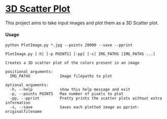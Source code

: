 # [3D Scatter Plot](https://david-carlson.github.io/blog/3D-Scatter-plots)
This project aims to take input images and plot them as a 3D Scatter plot.


#### Usage
```
python PlotImage.py *.jpg --points 20000 --save --pprint
```
```
PlotImage.py [-h] [-p POINTS] [-pp] [-s] IMG_PATHS [IMG_PATHS ...]

Creates a 3D scatter plot of the colors present in an image

positional arguments:
  IMG_PATHS             Image filepaths to plot

optional arguments:
  -h, --help            show this help message and exit
  -p, --points POINTS   Max number of pixels to plot
  -pp, --pprint         Pretty prints the scatter plots without extra information
  -s, --save            Saves each plotted image as pprint-originalfilename
```
